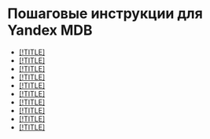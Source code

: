 # Пошаговые инструкции для Yandex MDB

- [[!TITLE]](cluster-list.md)
- [[!TITLE]](cluster-create.md)
- [[!TITLE]](cluster-backups.md)
- [[!TITLE]](cluster-delete.md)
- [[!TITLE]](hosts.md)
- [[!TITLE]](databases.md)
- [[!TITLE]](cluster-extensions.md)
- [[!TITLE]](cluster-users.md)
- [[!TITLE]](connect.md)
- [[!TITLE]](update.md)
